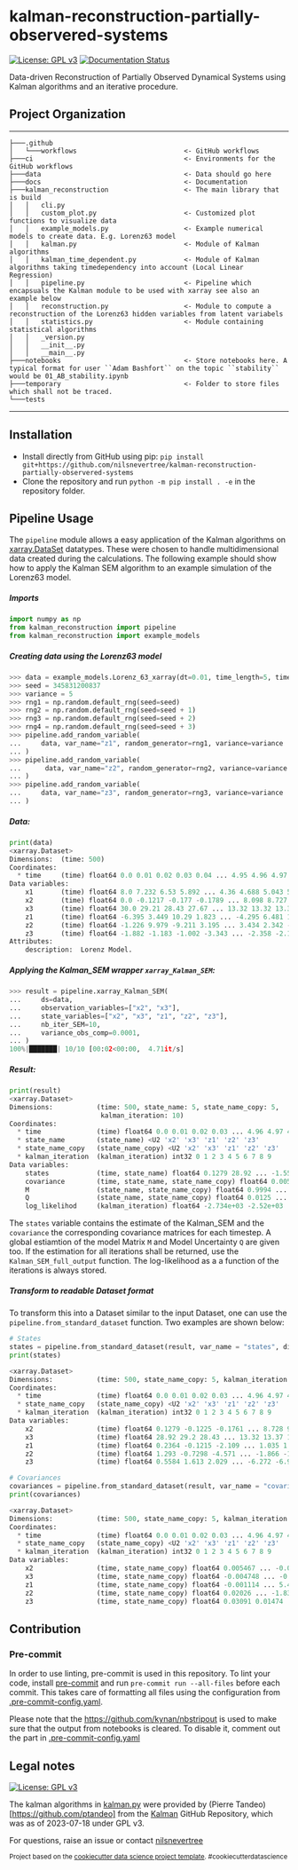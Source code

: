 kalman-reconstruction-partially-observered-systems
==============================
[![License: GPL v3](https://img.shields.io/badge/License-GPLv3-blue.svg)](https://www.gnu.org/licenses/gpl-3.0)
[![Documentation Status](https://readthedocs.org/projects/kalman-reconstruction-partially-observed-systems/badge/?version=latest)](https://kalman-reconstruction-partially-observed-systems.readthedocs.io/en/latest/?badge=latest)

Data-driven Reconstruction of Partially Observed Dynamical Systems using Kalman algorithms and an iterative procedure.

## Project Organization
------------
    ├───.github
    │   └───workflows                           <- GitHub workflows
    ├───ci                                      <- Environments for the GitHub workflows
    ├───data                                    <- Data should go here
    ├───docs                                    <- Documentation
    ├───kalman_reconstruction                   <- The main library that is build
    │   │   cli.py
    │   │   custom_plot.py                      <- Customized plot functions to visualize data
    │   │   example_models.py                   <- Example numerical models to create data. E.g. Lorenz63 model
    │   │   kalman.py                           <- Module of Kalman algorithms
    │   │   kalman_time_dependent.py            <- Module of Kalman algorithms taking timedependency into account (Local Linear Regression)
    │   │   pipeline.py                         <- Pipeline which encapsuals the Kalman module to be used with xarray see also an example below
    │   │   reconstruction.py                   <- Module to compute a reconstruction of the Lorenz63 hidden variables from latent variabels
    │   │   statistics.py                       <- Module containing statistical algorithms
    │   │   _version.py
    │   │   __init__.py
    │   │   __main__.py
    ├───notebooks                               <- Store notebooks here. A typical format for user ``Adam Bashfort`` on the topic ``stability`` would be 01_AB_stability.ipynb
    ├───temporary                               <- Folder to store files which shall not be traced.
    └───tests
--------
## Installation
- Install directly from GitHub using pip:
``pip install git+https://github.com/nilsnevertree/kalman-reconstruction-partially-observered-systems``
- Clone the repository and run ``python -m pip install . -e`` in the repository folder.

## Pipeline Usage
The ``pipeline`` module allows a easy application of the Kalman algorithms on [xarray.DataSet](https://docs.xarray.dev/en/stable/generated/xarray.Dataset.html) datatypes. These were chosen to handle multidimensional data created during the calculations.
The following example should show how to apply the Kalman SEM algorithm to an example simulation of the Lorenz63 model.

##### Imports
````python
import numpy as np
from kalman_reconstruction import pipeline
from kalman_reconstruction import example_models
````
##### Creating data using the Lorenz63 model
````python
>>> data = example_models.Lorenz_63_xarray(dt=0.01, time_length=5, time_steps=None)
>>> seed = 345831200837
>>> variance = 5
>>> rng1 = np.random.default_rng(seed=seed)
>>> rng2 = np.random.default_rng(seed=seed + 1)
>>> rng3 = np.random.default_rng(seed=seed + 2)
>>> rng4 = np.random.default_rng(seed=seed + 3)
>>> pipeline.add_random_variable(
...     data, var_name="z1", random_generator=rng1, variance=variance
... )
>>> pipeline.add_random_variable(
...      data, var_name="z2", random_generator=rng2, variance=variance
... )
>>> pipeline.add_random_variable(
...     data, var_name="z3", random_generator=rng3, variance=variance
... )
````
##### Data:
````python
print(data)
<xarray.Dataset>
Dimensions:  (time: 500)
Coordinates:
  * time     (time) float64 0.0 0.01 0.02 0.03 0.04 ... 4.95 4.96 4.97 4.98 4.99
Data variables:
    x1       (time) float64 8.0 7.232 6.53 5.892 ... 4.36 4.688 5.043 5.425
    x2       (time) float64 0.0 -0.1217 -0.177 -0.1789 ... 8.098 8.727 9.399
    x3       (time) float64 30.0 29.21 28.43 27.67 ... 13.32 13.32 13.37 13.49
    z1       (time) float64 -6.395 3.449 10.29 1.823 ... -4.295 6.481 1.779 9.81
    z2       (time) float64 -1.226 9.979 -9.211 3.195 ... 3.434 2.342 -7.697
    z3       (time) float64 -1.882 -1.183 -1.002 -3.343 ... -2.358 -2.183 -9.06
Attributes:
    description:  Lorenz Model.
````

##### Applying the Kalman_SEM wrapper ``xarray_Kalman_SEM``:
````python
>>> result = pipeline.xarray_Kalman_SEM(
...     ds=data,
...     observation_variables=["x2", "x3"],
...     state_variables=["x2", "x3", "z1", "z2", "z3"],
...     nb_iter_SEM=10,
...     variance_obs_comp=0.0001,
... )
100%|███████| 10/10 [00:02<00:00,  4.71it/s]
````

##### Result:
````python
print(result)
<xarray.Dataset>
Dimensions:           (time: 500, state_name: 5, state_name_copy: 5,
                       kalman_iteration: 10)
Coordinates:
  * time              (time) float64 0.0 0.01 0.02 0.03 ... 4.96 4.97 4.98 4.99
  * state_name        (state_name) <U2 'x2' 'x3' 'z1' 'z2' 'z3'
  * state_name_copy   (state_name_copy) <U2 'x2' 'x3' 'z1' 'z2' 'z3'
  * kalman_iteration  (kalman_iteration) int32 0 1 2 3 4 5 6 7 8 9
Data variables:
    states            (time, state_name) float64 0.1279 28.92 ... -1.559 -6.978
    covariance        (time, state_name, state_name_copy) float64 0.005467 .....
    M                 (state_name, state_name_copy) float64 0.9994 ... 0.9291
    Q                 (state_name, state_name_copy) float64 0.0125 ... 3.291
    log_likelihod     (kalman_iteration) float64 -2.734e+03 -2.52e+03 ... -888.2
````
The ``states`` variable contains the estimate of the Kalman_SEM and the ``covariance`` the corresponding covariance matrices for each timestep.
A global estiamtion of the model Matrix ``M`` and Model Uncertainty ``Q`` are given too.
If the estimation for all iterations shall be returned, use the ``Kalman_SEM_full_output`` function.
The log-likelihood as a a function of the iterations is always stored.

##### Transform to readable Dataset format
To transform this into a Dataset similar to the input Dataset, one can use the ``pipeline.from_standard_dataset`` function.
Two examples are shown below:
````python
# States
states = pipeline.from_standard_dataset(result, var_name = "states", dim_name = "state_name")
print(states)

<xarray.Dataset>
Dimensions:           (time: 500, state_name_copy: 5, kalman_iteration: 10)
Coordinates:
  * time              (time) float64 0.0 0.01 0.02 0.03 ... 4.96 4.97 4.98 4.99
  * state_name_copy   (state_name_copy) <U2 'x2' 'x3' 'z1' 'z2' 'z3'
  * kalman_iteration  (kalman_iteration) int32 0 1 2 3 4 5 6 7 8 9
Data variables:
    x2                (time) float64 0.1279 -0.1225 -0.1761 ... 8.728 9.398
    x3                (time) float64 28.92 29.2 28.43 ... 13.32 13.37 13.49
    z1                (time) float64 0.2364 -0.1215 -2.109 ... 1.035 1.27 1.324
    z2                (time) float64 1.293 -0.7298 -4.571 ... -1.866 -1.559
    z3                (time) float64 0.5584 1.613 2.029 ... -6.272 -6.921 -6.978

# Covariances
covariances = pipeline.from_standard_dataset(result, var_name = "covariance", dim_name = "state_name")
print(covariances)

<xarray.Dataset>
Dimensions:           (time: 500, state_name_copy: 5, kalman_iteration: 10)
Coordinates:
  * time              (time) float64 0.0 0.01 0.02 0.03 ... 4.96 4.97 4.98 4.99
  * state_name_copy   (state_name_copy) <U2 'x2' 'x3' 'z1' 'z2' 'z3'
  * kalman_iteration  (kalman_iteration) int32 0 1 2 3 4 5 6 7 8 9
Data variables:
    x2                (time, state_name_copy) float64 0.005467 ... -0.0009999
    x3                (time, state_name_copy) float64 -0.004748 ... -0.0003233
    z1                (time, state_name_copy) float64 -0.001114 ... 5.442
    z2                (time, state_name_copy) float64 0.02026 ... -1.831
    z3                (time, state_name_copy) float64 0.03091 0.01474 ... 2.281

````

## Contribution
### Pre-commit
In order to use linting, pre-commit is used in this repository.
To lint your code, install [pre-commit](https://pre-commit.com/) and run ``pre-commit run --all-files`` before each commit.
This takes care of formatting all files using the configuration from [.pre-commit-config.yaml](.pre-commit-config.yaml).

Please note that the https://github.com/kynan/nbstripout is used to make sure that the output from notebooks is cleared.
To disable it, comment out the part in [.pre-commit-config.yaml](.pre-commit-config.yaml?plain=1#L65)

## Legal notes

[![License: GPL v3](https://img.shields.io/badge/License-GPLv3-blue.svg)](https://www.gnu.org/licenses/gpl-3.0)

The kalman algorithms in [kalman.py](./kalman_reconstruction/kalman.py) were provided by (Pierre Tandeo)[https://github.com/ptandeo] from the [Kalman](https://github.com/ptandeo/kalman) GitHub Repository, which was as of 2023-07-18 under GPL v3.

For questions, raise an issue or contact [nilsnevertree](https://github.com/nilsnevertree)

<p><small>Project based on the <a target="_blank" href="https://drivendata.github.io/cookiecutter-data-science/">cookiecutter data science project template</a>. #cookiecutterdatascience</small></p>
